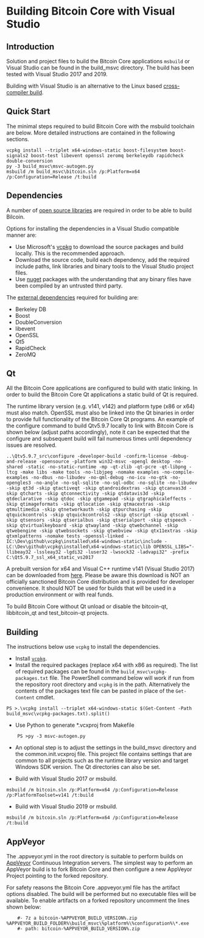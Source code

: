 Building Bitcoin Core with Visual Studio
========================================

Introduction
---------------------
Solution and project files to build the Bitcoin Core applications `msbuild` or Visual Studio can be found in the build_msvc directory. The build has been tested with Visual Studio 2017 and 2019.

Building with Visual Studio is an alternative to the Linux based [cross-compiler build](https://github.com/bitcoin/bitcoin/blob/master/doc/build-windows.md).

Quick Start
---------------------
The minimal steps required to build Bitcoin Core with the msbuild toolchain are below. More detailed instructions are contained in the following sections.

```
vcpkg install --triplet x64-windows-static boost-filesystem boost-signals2 boost-test libevent openssl zeromq berkeleydb rapidcheck double-conversion
py -3 build_msvc\msvc-autogen.py
msbuild /m build_msvc\bitcoin.sln /p:Platform=x64 /p:Configuration=Release /t:build
```

Dependencies
---------------------
A number of [open source libraries](https://github.com/Bilcoin/Bilcoin/blob/master/doc/dependencies.md) are required in order to be able to build Bilcoin.

Options for installing the dependencies in a Visual Studio compatible manner are:

- Use Microsoft's [vcpkg](https://docs.microsoft.com/en-us/cpp/vcpkg) to download the source packages and build locally. This is the recommended approach.
- Download the source code, build each dependency, add the required include paths, link libraries and binary tools to the Visual Studio project files.
- Use [nuget](https://www.nuget.org/) packages with the understanding that any binary files have been compiled by an untrusted third party.

The [external dependencies](https://github.com/Bilcoin/Bilcoin/blob/master/doc/dependencies.md) required for building are:

- Berkeley DB
- Boost
- DoubleConversion
- libevent
- OpenSSL
- Qt5
- RapidCheck
- ZeroMQ

Qt
---------------------
All the Bitcoin Core applications are configured to build with static linking. In order to build the Bitcoin Core Qt applications a static build of Qt is required.

The runtime library version (e.g. v141, v142) and platform type (x86 or x64) must also match. OpenSSL must also be linked into the Qt binaries in order to provide full functionality of the Bitcoin Core Qt programs. An example of the configure command to build Qtv5.9.7 locally to link with Bitcoin Core is shown below (adjust paths accordingly), note it can be expected that the configure and subsequent build will fail numerous times until dependency issues are resolved.

````
..\Qtv5.9.7_src\configure -developer-build -confirm-license -debug-and-release -opensource -platform win32-msvc -opengl desktop -no-shared -static -no-static-runtime -mp -qt-zlib -qt-pcre -qt-libpng -ltcg -make libs -make tools -no-libjpeg -nomake examples -no-compile-examples -no-dbus -no-libudev -no-qml-debug -no-icu -no-gtk -no-opengles3 -no-angle -no-sql-sqlite -no-sql-odbc -no-sqlite -no-libudev -skip qt3d -skip qtactiveqt -skip qtandroidextras -skip qtcanvas3d -skip qtcharts -skip qtconnectivity -skip qtdatavis3d -skip qtdeclarative -skip qtdoc -skip qtgamepad -skip qtgraphicaleffects -skip qtimageformats -skip qtlocation -skip qtmacextras -skip qtmultimedia -skip qtnetworkauth -skip qtpurchasing -skip qtquickcontrols -skip qtquickcontrols2 -skip qtscript -skip qtscxml -skip qtsensors -skip qtserialbus -skip qtserialport -skip qtspeech -skip qtvirtualkeyboard -skip qtwayland -skip qtwebchannel -skip qtwebengine -skip qtwebsockets -skip qtwebview -skip qtx11extras -skip qtxmlpatterns -nomake tests -openssl-linked -IC:\Dev\github\vcpkg\installed\x64-windows-static\include -LC:\Dev\github\vcpkg\installed\x64-windows-static\lib OPENSSL_LIBS="-llibeay32 -lssleay32 -lgdi32 -luser32 -lwsock32 -ladvapi32" -prefix C:\Qt5.9.7_ssl_x64_static_vs2017
````

A prebuilt version for x64 and Visual C++ runtime v141 (Visual Studio 2017) can be downloaded from [here](https://github.com/sipsorcery/qt_win_binary/releases). Please be aware this download is NOT an officially sanctioned Bitcoin Core distribution and is provided for developer convenience. It should NOT be used for builds that will be used in a production environment or with real funds.

To build Bitcoin Core without Qt unload or disable the bitcoin-qt, libbitcoin_qt and test_bitcoin-qt projects.

Building
---------------------
The instructions below use `vcpkg` to install the dependencies.

- Install [`vcpkg`](https://github.com/Microsoft/vcpkg).
- Install the required packages (replace x64 with x86 as required). The list of required packages can be found in the `build_msvc\vcpkg-packages.txt` file. The PowerShell command below will work if run from the repository root directory and `vcpkg` is in the path. Alternatively the contents of the packages text file can be pasted in place of the `Get-Content` cmdlet.

```
PS >.\vcpkg install --triplet x64-windows-static $(Get-Content -Path build_msvc\vcpkg-packages.txt).split()

```

- Use Python to generate *.vcxproj from Makefile

```
    PS >py -3 msvc-autogen.py
```

- An optional step is to adjust the settings in the build_msvc directory and the common.init.vcxproj file. This project file contains settings that are common to all projects such as the runtime library version and target Windows SDK version. The Qt directories can also be set.

- Build with Visual Studio 2017 or msbuild.

```
msbuild /m bitcoin.sln /p:Platform=x64 /p:Configuration=Release /p:PlatformToolset=v141 /t:build
```

- Build with Visual Studio 2019 or msbuild.

```
msbuild /m bitcoin.sln /p:Platform=x64 /p:Configuration=Release /t:build
```

AppVeyor
---------------------
The .appveyor.yml in the root directory is suitable to perform builds on [AppVeyor](https://www.appveyor.com/) Continuous Integration servers. The simplest way to perform an AppVeyor build is to fork Bitcoin Core and then configure a new AppVeyor Project pointing to the forked repository.

For safety reasons the Bitcoin Core .appveyor.yml file has the artifact options disabled. The build will be performed but no executable files will be available. To enable artifacts on a forked repository uncomment the lines shown below:

```
    #- 7z a bitcoin-%APPVEYOR_BUILD_VERSION%.zip %APPVEYOR_BUILD_FOLDER%\build_msvc\%platform%\%configuration%\*.exe
    #- path: bitcoin-%APPVEYOR_BUILD_VERSION%.zip
```
